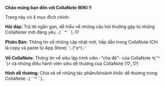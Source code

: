 <b>Chào mừng bạn đến với CollaNote WIKI !!</b>


<p>Trang này có 4 mục đích chính:</p>

<p><b>Hỏi đáp:</b> Trả lời ngắn gọn, dễ hiểu về những câu hỏi thường gặp từ những CollaNoter mới đáng yêu ⸜( ´ ꒳ ´ )⸝♡︎</p>
<p><b>Phiên Bản:</b> Thông tin về những cập nhật mới, hấp dẫn trong CollaNote (Chỉ là copy và paste từ App Store) ＼(^o^)／</p>
<p><b>Về CollaNote:</b> Thông tin về siêu lập trình viên -"cha đẻ"- của CollaNote ٩(´꒳´)۶ và những điều hành viên siêu dễ thương của CollaNote (♡︎_♡︎)</p>
<p><b>Hình dễ thương:</b> Chia sẻ về những tác phẩm/khoảnh khắc dễ thương trong CollaNote ⸜( ´ ꒳ ´ )⸝  </p>
